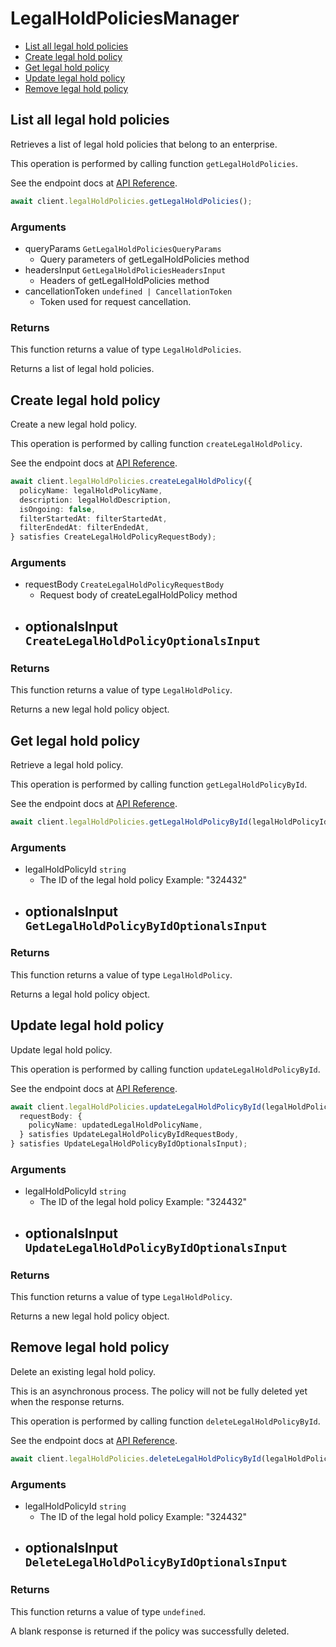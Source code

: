 # LegalHoldPoliciesManager

- [List all legal hold policies](#list-all-legal-hold-policies)
- [Create legal hold policy](#create-legal-hold-policy)
- [Get legal hold policy](#get-legal-hold-policy)
- [Update legal hold policy](#update-legal-hold-policy)
- [Remove legal hold policy](#remove-legal-hold-policy)

## List all legal hold policies

Retrieves a list of legal hold policies that belong to
an enterprise.

This operation is performed by calling function `getLegalHoldPolicies`.

See the endpoint docs at
[API Reference](https://developer.box.com/reference/get-legal-hold-policies/).

<!-- sample get_legal_hold_policies -->

```ts
await client.legalHoldPolicies.getLegalHoldPolicies();
```

### Arguments

- queryParams `GetLegalHoldPoliciesQueryParams`
  - Query parameters of getLegalHoldPolicies method
- headersInput `GetLegalHoldPoliciesHeadersInput`
  - Headers of getLegalHoldPolicies method
- cancellationToken `undefined | CancellationToken`
  - Token used for request cancellation.

### Returns

This function returns a value of type `LegalHoldPolicies`.

Returns a list of legal hold policies.

## Create legal hold policy

Create a new legal hold policy.

This operation is performed by calling function `createLegalHoldPolicy`.

See the endpoint docs at
[API Reference](https://developer.box.com/reference/post-legal-hold-policies/).

<!-- sample post_legal_hold_policies -->

```ts
await client.legalHoldPolicies.createLegalHoldPolicy({
  policyName: legalHoldPolicyName,
  description: legalHoldDescription,
  isOngoing: false,
  filterStartedAt: filterStartedAt,
  filterEndedAt: filterEndedAt,
} satisfies CreateLegalHoldPolicyRequestBody);
```

### Arguments

- requestBody `CreateLegalHoldPolicyRequestBody`
  - Request body of createLegalHoldPolicy method
- optionalsInput `CreateLegalHoldPolicyOptionalsInput`
  -

### Returns

This function returns a value of type `LegalHoldPolicy`.

Returns a new legal hold policy object.

## Get legal hold policy

Retrieve a legal hold policy.

This operation is performed by calling function `getLegalHoldPolicyById`.

See the endpoint docs at
[API Reference](https://developer.box.com/reference/get-legal-hold-policies-id/).

<!-- sample get_legal_hold_policies_id -->

```ts
await client.legalHoldPolicies.getLegalHoldPolicyById(legalHoldPolicyId);
```

### Arguments

- legalHoldPolicyId `string`
  - The ID of the legal hold policy Example: "324432"
- optionalsInput `GetLegalHoldPolicyByIdOptionalsInput`
  -

### Returns

This function returns a value of type `LegalHoldPolicy`.

Returns a legal hold policy object.

## Update legal hold policy

Update legal hold policy.

This operation is performed by calling function `updateLegalHoldPolicyById`.

See the endpoint docs at
[API Reference](https://developer.box.com/reference/put-legal-hold-policies-id/).

<!-- sample put_legal_hold_policies_id -->

```ts
await client.legalHoldPolicies.updateLegalHoldPolicyById(legalHoldPolicyId, {
  requestBody: {
    policyName: updatedLegalHoldPolicyName,
  } satisfies UpdateLegalHoldPolicyByIdRequestBody,
} satisfies UpdateLegalHoldPolicyByIdOptionalsInput);
```

### Arguments

- legalHoldPolicyId `string`
  - The ID of the legal hold policy Example: "324432"
- optionalsInput `UpdateLegalHoldPolicyByIdOptionalsInput`
  -

### Returns

This function returns a value of type `LegalHoldPolicy`.

Returns a new legal hold policy object.

## Remove legal hold policy

Delete an existing legal hold policy.

This is an asynchronous process. The policy will not be
fully deleted yet when the response returns.

This operation is performed by calling function `deleteLegalHoldPolicyById`.

See the endpoint docs at
[API Reference](https://developer.box.com/reference/delete-legal-hold-policies-id/).

<!-- sample delete_legal_hold_policies_id -->

```ts
await client.legalHoldPolicies.deleteLegalHoldPolicyById(legalHoldPolicy.id);
```

### Arguments

- legalHoldPolicyId `string`
  - The ID of the legal hold policy Example: "324432"
- optionalsInput `DeleteLegalHoldPolicyByIdOptionalsInput`
  -

### Returns

This function returns a value of type `undefined`.

A blank response is returned if the policy was
successfully deleted.
